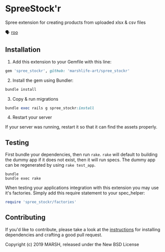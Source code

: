 # SpreeStock'r

Spree extension for creating products from uploaded xlsx & csv files

🗣 [roo](https://github.com/roo-rb/roo)

## Installation

1. Add this extension to your Gemfile with this line:
  ```ruby
  gem 'spree_stockr', github: 'marshlife-art/spree_stockr'
  ```

2. Install the gem using Bundler:
  ```ruby
  bundle install
  ```

3. Copy & run migrations
  ```ruby
  bundle exec rails g spree_stockr:install
  ```

4. Restart your server

  If your server was running, restart it so that it can find the assets properly.

## Testing

First bundle your dependencies, then run `rake`. `rake` will default to building the dummy app if it does not exist, then it will run specs. The dummy app can be regenerated by using `rake test_app`.

```shell
bundle
bundle exec rake
```

When testing your applications integration with this extension you may use it's factories.
Simply add this require statement to your spec_helper:

```ruby
require 'spree_stockr/factories'
```


## Contributing

If you'd like to contribute, please take a look at the
[instructions](CONTRIBUTING.md) for installing dependencies and crafting a good
pull request.

Copyright (c) 2019 MARSH, released under the New BSD License
